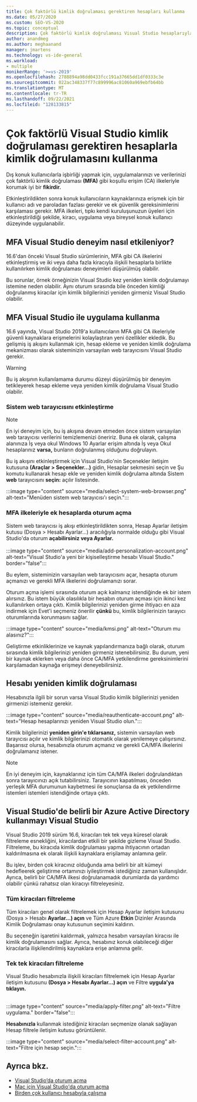```yaml
---
title: Çok faktörlü kimlik doğrulaması gerektiren hesapları kullanma
ms.date: 05/27/2020
ms.custom: SEO-VS-2020
ms.topic: conceptual
description: Çok faktörlü kimlik doğrulaması Visual Studio hesaplarıyla bu kimlik doğrulamasını kullanmayı öğrenin.
author: anandmeg
ms.author: meghaanand
manager: jmartens
ms.technology: vs-ide-general
ms.workload:
- multiple
monikerRange: '>=vs-2019'
ms.openlocfilehash: 2788894a98dd0433fcc191a37665dd1df0333c3e
ms.sourcegitcommit: 022ac348337f77c899996ac81060a969ebfb64bb
ms.translationtype: MT
ms.contentlocale: tr-TR
ms.lasthandoff: 09/22/2021
ms.locfileid: "128133815"
---
```

# <a name="how-to-use-visual-studio-with-accounts-that-require-multi-factor-authentication"></a>Çok faktörlü Visual Studio kimlik doğrulaması gerektiren hesaplarla kimlik doğrulamasını kullanma

Dış konuk kullanıcılarla işbirliği yapmak için, uygulamalarınızı ve verilerinizi çok faktörlü kimlik doğrulaması **(MFA)** gibi koşullu erişim (CA) ilkeleriyle korumak iyi bir **fikirdir.**  

Etkinleştirildikten sonra konuk kullanıcıların kaynaklarınıza erişmek için bir kullanıcı adı ve paroladan fazlası gerekir ve ek güvenlik gereksinimlerini karşılaması gerekir. MFA ilkeleri, tıpkı kendi kuruluşunuzun üyeleri için etkinleştirildiği şekilde, kiracı, uygulama veya bireysel konuk kullanıcı düzeyinde uygulanabilir. 

## <a name="how-is-the-visual-studio-experience-affected-by-mfa-policies"></a>MFA Visual Studio deneyim nasıl etkileniyor?
16.6'dan önceki Visual Studio sürümlerinin, MFA gibi CA ilkelerini etkinleştirmiş ve iki veya daha fazla kiracıyla ilişkili hesaplarla birlikte kullanılırken kimlik doğrulaması deneyimleri düşürülmüş olabilir.

Bu sorunlar, örnek örneğinizin Visual Studio kez yeniden kimlik doğrulamayı istemine neden olabilir. Aynı oturum sırasında bile önceden kimliği doğrulanmış kiracılar için kimlik bilgilerinizi yeniden girmeniz Visual Studio olabilir.

## <a name="using-visual-studio-with-mfa-policies"></a>MFA Visual Studio ile uygulama kullanma
16.6 yayında, Visual Studio 2019'a kullanıcıların MFA gibi CA ilkeleriyle güvenli kaynaklara erişmelerini kolaylaştıran yeni özellikler ekledik. Bu gelişmiş iş akışını kullanmak için, hesap ekleme ve yeniden kimlik doğrulama mekanizması olarak sisteminizin varsayılan web tarayıcısını Visual Studio gerekir.  

> [!WARNING]
> Bu iş akışının kullanılamama durumu düzeyi düşürülmüş bir deneyim tetikleyerek hesap ekleme veya yeniden kimlik doğrulama Visual Studio olabilir. 

### <a name="enabling-system-web-browser"></a>Sistem web tarayıcısını etkinleştirme

> [!NOTE] 
> En iyi deneyim için, bu iş akışına devam etmeden önce sistem varsayılan web tarayıcısı verilerini temizlemenizi öneririz. Buna ek olarak, çalışma alanınıza İş veya okul Windows 10 Ayarlar erişim altında İş veya Okul hesaplarınız **varsa,** bunların doğrulanmış olduğunu doğrulayın.

Bu iş akışını etkinleştirmek için Visual Studio'nin Seçenekler iletişim kutusuna **(Araçlar > Seçenekler...)** gidin, Hesaplar sekmesini seçin ve Şu komutu kullanarak hesap ekle ve yeniden kimlik doğrulama altında Sistem  **web** tarayıcısını **seçin:** açılır listesinde. 

:::image type="content" source="media/select-system-web-browser.png" alt-text="Menüden sistem web tarayıcısı'ı seçin.":::

### <a name="sign-into-additional-accounts-with-mfapolicies"></a>MFA ilkeleriyle ek hesaplarda oturum açma 
Sistem web tarayıcısı iş akışı etkinleştirildikten sonra, Hesap Ayarlar iletişim kutusu (Dosya > Hesabı Ayarlar...) aracılığıyla normalde olduğu gibi Visual Studio'da oturum **açabilirsiniz veya Ayarlar.**   
</br>
:::image type="content" source="media/add-personalization-account.png" alt-text="Visual Studio'a yeni bir kişiselleştirme hesabı Visual Studio." border="false":::

Bu eylem, sisteminizin varsayılan web tarayıcısını açar, hesapta oturum açmanızı ve gerekli MFA ilkelerini doğrulamanızı sorar.

Oturum açma işlemi sırasında oturum açık kalmanız istendiğinde ek bir istem alırsınız. Bu istem büyük olasılıkla bir hesabın oturum açması için ikinci kez kullanılırken ortaya çıktı. Kimlik bilgilerinizi yeniden girme ihtiyacı en aza indirmek için Evet'i seçmeniz önerilir **çünkü** bu, kimlik bilgilerinizin tarayıcı oturumlarında korunmasını sağlar.

:::image type="content" source="media/kmsi.png" alt-text="Oturum mu alasınız?":::

Geliştirme etkinliklerinize ve kaynak yapılandırmanıza bağlı olarak, oturum sırasında kimlik bilgilerinizi yeniden girmeniz istenebilirsiniz. Bu durum, yeni bir kaynak eklerken veya daha önce CA/MFA yetkilendirme gereksinimlerini karşılamadan kaynağa erişmeyi deneyebilirsiniz.

## <a name="reauthenticating-an-account"></a>Hesabı yeniden kimlik doğrulaması  
Hesabınızla ilgili bir sorun varsa Visual Studio kimlik bilgilerinizi yeniden girmenizi istemeniz gerekir.  

:::image type="content" source="media/reauthenticate-account.png" alt-text="Hesap hesaplarınızı yeniden Visual Studio olun.":::

Kimlik bilgilerinizi **yeniden girin'e tıklarsanız,** sistemin varsayılan web tarayıcısı açılır ve kimlik bilgilerinizi otomatik olarak yenilemeye çalışırsınız. Başarısız olursa, hesabınızla oturum açmanız ve gerekli CA/MFA ilkelerini doğrulamanız istener.

> [!NOTE] 
> En iyi deneyim için, kaynaklarınız için tüm CA/MFA ilkeleri doğrulandıktan sonra tarayıcınızı açık tutabilirsiniz. Tarayıcının kapatılması, önceden yerleşik MFA durumunun kaybetmesi ile sonuçlansa da ek yetkilendirme istemleri istemleri istendiğinde ortaya çıktı.

## <a name="how-to-opt-out-of-using-a-specific-azure-active-directory-tenant-in-visual-studio"></a>Visual Studio'de belirli bir Azure Active Directory kullanmayı Visual Studio

Visual Studio 2019 sürüm 16.6, kiracıları tek tek veya küresel olarak filtreleme esnekliğini, kiracılardan etkili bir şekilde gizleme Visual Studio. Filtreleme, bu kiracıda kimlik doğrulaması yapma ihtiyacının ortadan kaldırılmasına ek olarak ilişkili kaynaklara erişilamay anlamına gelir.

Bu işlev, birden çok kiracınız olduğunda ama belirli bir alt kümeyi hedefleerek geliştirme ortamınızı iyileştirmek istediğiniz zaman kullanışlıdır. Ayrıca, belirli bir CA/MFA ilkesi doğrulanamadık durumlarda da yardımcı olabilir çünkü rahatsız olan kiracıyı filtreleyesiniz. 

### <a name="how-to-filter-out-all-tenants"></a>Tüm kiracıları filtreleme
Tüm kiracıları genel olarak filtrelemek için Hesap Ayarlar iletişim kutusunu (Dosya > Hesabı **Ayarlar...) açın** ve Tüm Azure **Etkin** Dizinler Arasında Kimlik Doğrulaması onay kutusunun seçimini kaldırın.

Bu seçeneğin işaretini kaldırmak, yalnızca hesabın varsayılan kiracısı ile kimlik doğrulamasını sağlar. Ayrıca, hesabınız konuk olabileceği diğer kiracılarla ilişkilendirilmiş kaynaklara erişe anlamına gelir.

### <a name="how-to-filter-out-individual-tenants"></a>Tek tek kiracıları filtreleme
Visual Studio hesabınızla ilişkili kiracıları filtrelemek için Hesap Ayarlar iletişim kutusunu **(Dosya > Hesabı Ayarlar...) açın** ve Filtre **uygula'ya tıklayın.** 
</br>
</br>

:::image type="content" source="media/apply-filter.png" alt-text="Filtre uygulama." border="false":::

**Hesabınızla** kullanmak istediğiniz kiracıları seçmenize olanak sağlayan Hesap filtrele iletişim kutusu görüntülenir. 

:::image type="content" source="media/select-filter-account.png" alt-text="Filtre için hesap seçin.":::

## <a name="see-also"></a>Ayrıca bkz.

- [Visual Studio’da oturum açma](signing-in-to-visual-studio.md)
- [Mac için Visual Studio'da oturum açma](/visualstudio/mac/signing-in)
- [Birden çok kullanıcı hesabıyla çalışma](work-with-multiple-user-accounts.md)
